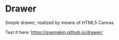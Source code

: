 # Drawer

Simple drawer, realized by means of HTML5 Canvas

Test it here:
https://gsemakin.github.io/drawer/
